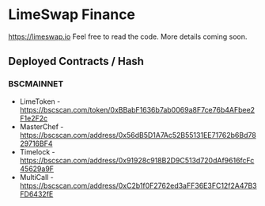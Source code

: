 # LimeSwap Finance

https://limeswap.io Feel free to read the code. More details coming soon.

## Deployed Contracts / Hash

### BSCMAINNET

- LimeToken - https://bscscan.com/token/0xBBabF1636b7ab0069a8F7ce76b4AFbee2F1e2F2c
- MasterChef - https://bscscan.com/address/0x56dB5D1A7Ac52B55131EE71762b6Bd7829716BF4
- Timelock - https://bscscan.com/address/0x91928c918B2D9C513d720dAf9616fcFc45629a9F
- MultiCall - https://bscscan.com/address/0xC2b1f0F2762ed3aFF36E3FC12f2A47B3FD6432fE
